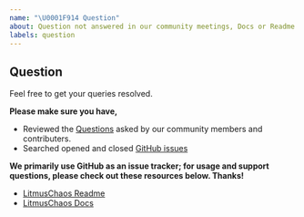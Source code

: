 ```yaml
---
name: "\U0001F914 Question"
about: Question not answered in our community meetings, Docs or Readme.
labels: question
---
```


<!-- TODO: update links -->

## Question

Feel free to get your queries resolved.

**Please make sure you have,**

- Reviewed the [Questions]() asked by our community members and contributers.
- Searched opened and closed [GitHub issues]()

**We primarily use GitHub as an issue tracker; for usage and support questions, please check out these resources below. Thanks!**

- [LitmusChaos Readme]()
- [LitmusChaos Docs]()
